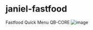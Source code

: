 # janiel-fastfood
Fastfood Quick Menu QB-CORE
![image](https://github.com/user-attachments/assets/b395abb2-1e07-4394-ae3f-b97291c0571c)
